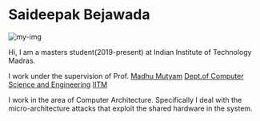 # Saideepak Bejawada


![my-img](https://raw.githubusercontent.com/b-saideepak/b-saideepak.github.io/master/filename.png)
 
Hi, I am a masters student(2019-present) at Indian Institute of Technology Madras.

I work under the supervision of Prof. [Madhu Mutyam](http://www.cse.iitm.ac.in/~madhu/) [Dept.of Computer Science and Engineering](https://www.cse.iitm.ac.in/) [IITM](https://www.iitm.ac.in/)

I work in the area of Computer Architecture. Specifically I deal with the micro-architecture attacks that exploit the shared hardware in the system.

